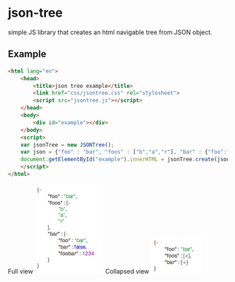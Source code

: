 json-tree
=========

simple JS library that creates an html navigable tree from JSON object.

Example
------------


```html
<html lang="en">
	<head>
		<title>json tree example</title>
		<link href="css/jsontree.css" rel="stylesheet">
		<script src="jsontree.js"></script>
  	</head>
	<body>
		<div id="example"></div>
	</body>
	<script>
	var jsonTree = new JSONTree();
	var json = {"foo" : "bar", "foos" : ["b","a","r"], "bar" : {"foo":"bar", "bar":false,"foobar":1234}};
	document.getElementById("example").innerHTML = jsonTree.create(json);
	</script>
</html>
```
Full view
![example 1](/imgs/example_1.png)
Collapsed view
![example 2](/imgs/example_2.png)
